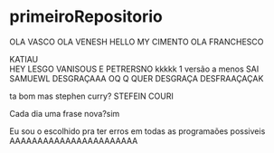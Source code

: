 # primeiroRepositorio
OLA VASCO
OLA VENESH
HELLO MY CIMENTO
OLA FRANCHESCO

KATIAU  
HEY LESGO VANISOUS E PETRERSNO
kkkkk 1 versão a menos
SAI SAMUEWL DESGRAÇAAA
OQ Q QUER DESGRAÇA DESFRAAÇAÇAK

ta bom mas stephen curry?
STEFEIN COURI

Cada dia uma frase nova?sim

Eu sou o escolhido pra ter erros em todas as programaões possiveis AAAAAAAAAAAAAAAAAAAAAAA
